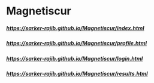 # Magnetiscur
##### https://sarker-rajib.github.io/Magnetiscur/index.html
##### https://sarker-rajib.github.io/Magnetiscur/profile.html
##### https://sarker-rajib.github.io/Magnetiscur/login.html
##### https://sarker-rajib.github.io/Magnetiscur/results.html
